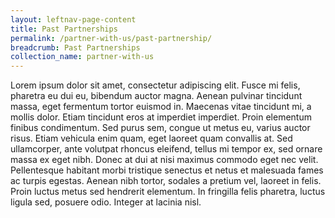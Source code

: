 ```yaml
---
layout: leftnav-page-content
title: Past Partnerships
permalink: /partner-with-us/past-partnership/
breadcrumb: Past Partnerships
collection_name: partner-with-us
---
```


Lorem ipsum dolor sit amet, consectetur adipiscing elit. Fusce mi felis, pharetra eu dui eu, bibendum auctor magna. Aenean pulvinar tincidunt massa, eget fermentum tortor euismod in. Maecenas vitae tincidunt mi, a mollis dolor. Etiam tincidunt eros at imperdiet imperdiet. Proin elementum finibus condimentum. Sed purus sem, congue ut metus eu, varius auctor risus. Etiam vehicula enim quam, eget laoreet quam convallis at. Sed ullamcorper, ante volutpat rhoncus eleifend, tellus mi tempor ex, sed ornare massa ex eget nibh. Donec at dui at nisi maximus commodo eget nec velit. Pellentesque habitant morbi tristique senectus et netus et malesuada fames ac turpis egestas. Aenean nibh tortor, sodales a pretium vel, laoreet in felis. Proin luctus metus sed hendrerit elementum. In fringilla felis pharetra, luctus ligula sed, posuere odio. Integer at lacinia nisl.
